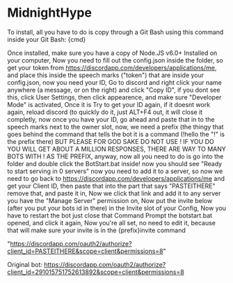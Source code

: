 # MidnightHype

To install, all you have to do is copy through a Git Bash using this command inside your Git Bash: {cmd}

Once installed, make sure you have a copy of Node.JS v6.0+ Installed on your computer, Now you need to fill out the config.json
inside the folder, so get your token from https://discordapp.com/developers/applications/me, and place this inside the speech marks ("token") that
are inside your config.json, now you need your ID, Go to discord and right click your name anywhere (a message, or on the right) and click
"Copy ID", if you dont see this, click User Settings, then click appearence, and make sure "Developer Mode" is activated, Once it is Try
to get your ID again, if it doesnt work again, reload discord (to quickly do it, just ALT+F4 out, it will close it completly, now once you
have your ID, go ahead and paste that in to the speech marks next to the owner slot, now, we need a prefix (the thingy that goes behind
the command that tells the bot it is a command (!hello the "!" is the prefix there) BUT PLEASE FOR GOD SAKE DO NOT USE ! IF YOU DO YOU 
WILL GET ABOUT A MILLION RESPONSES, THERE ARE WAY TO MANY BOTS WITH ! AS THE PREFIX, anyway, now all you need to do is go into the folder
and double click the BotStart.bat inside! now you should see "Ready to start serving in 0 servers" now you need to add it to a server, so
now we need to go back to https://discordapp.com/developers/applications/me and get your Client ID, then paste that into the part that
says "PASTEITHERE" remove that, and paste it in, Now we click that link and add it to any server you have the "Manage Server" permission
on, Now put the invite below (after you put your bots id in there) in the Invite slot of your Config, Now you have to restart the bot
just close that Command Prompt the botstart.bat opened, and click it again, Now you're all set, no need to edit it, because that will
make sure your invite is in the {prefix}invite command


"https://discordapp.com/oauth2/authorize?client_id=PASTEITHERE&scope=client&permissions=8"


Original bot: https://discordapp.com/oauth2/authorize?client_id=291015751752613892&scope=client&permissions=8
